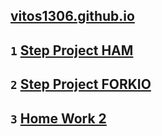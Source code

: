 ## [vitos1306.github.io](https://github.com/vitos1306/vitos1306.github.io)
## `1` [Step Project HAM](https://vitos1306.github.io/ham)
## `2` [Step Project FORKIO](https://vitos1306.github.io/forkio)
## `3` [Home Work 2](https://vitos1306.github.io/homework2)